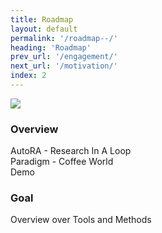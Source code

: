 ```yaml
---
title: Roadmap
layout: default
permalink: '/roadmap--/'
heading: 'Roadmap'
prev_url: '/engagement/'
next_url: '/motivation/'
index: 2
---
```

<div id="left" class="content-column">
<img src="{{ '/assets/images/coffee_road.png' | relative_url }}" class="visualisation">
</div>
<div id="right" class="content-column">
<div>
<h3>Overview</h3>
<div class="text small">AutoRA - Research In A Loop</div>
<div class="text small">Paradigm - Coffee World</div>
<div class="text small">Demo</div>
</div>
<div>
<h3>Goal</h3>
<div class="text small">Overview over Tools and Methods</div>
</div>
</div>